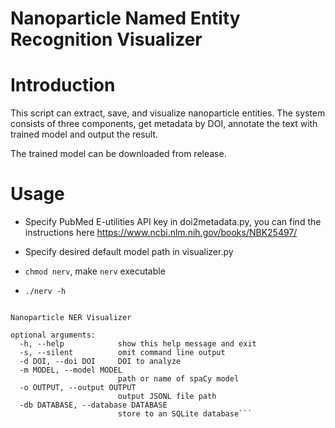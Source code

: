 # Nanoparticle Named Entity Recognition Visualizer

# Introduction

This script can extract, save, and visualize nanoparticle entities. The system consists of three components, get metadata by DOI, annotate the text with trained model and output the result.

The trained model can be downloaded from release.  

# Usage
- Specify PubMed E-utilities API key in doi2metadata.py, you can find the instructions here https://www.ncbi.nlm.nih.gov/books/NBK25497/

- Specify desired default model path in visualizer.py

- ```chmod nerv```, make ```nerv``` executable 

- ```./nerv -h ``` 

```usage: nerv [-h] [-s] -d DOI [-m MODEL] [-o OUTPUT] [-db DATABASE]

Nanoparticle NER Visualizer

optional arguments:
  -h, --help            show this help message and exit
  -s, --silent          omit command line output
  -d DOI, --doi DOI     DOI to analyze
  -m MODEL, --model MODEL
                        path or name of spaCy model
  -o OUTPUT, --output OUTPUT
                        output JSONL file path
  -db DATABASE, --database DATABASE
                        store to an SQLite database```